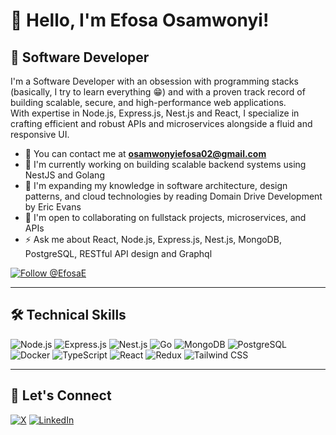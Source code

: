 # 👋 Hello, I'm Efosa Osamwonyi!

## 🚀 Software Developer

I'm a Software Developer with an obsession with programming stacks (basically, I try to learn everything 😁) and with a proven track record of building scalable, secure, and high-performance web applications.  
With expertise in Node.js, Express.js, Nest.js and React, I specialize in crafting efficient and robust APIs and microservices alongside a fluid and responsive UI.


- 📧 You can contact me at **osamwonyiefosa02@gmail.com**
- 🚀 I'm currently working on building scalable backend systems using NestJS and Golang
- 🧠 I'm expanding my knowledge in software architecture, design patterns, and cloud technologies by reading Domain Drive Development by Eric Evans
- 🤝 I'm open to collaborating on fullstack projects, microservices, and APIs
- ⚡ Ask me about React, Node.js, Express.js, Nest.js, MongoDB, PostgreSQL, RESTful API design and Graphql

[![Follow @EfosaE](https://img.shields.io/github/followers/EfosaE?label=Follow&style=social)](https://github.com/EfosaE)

---

## 🛠 Technical Skills

![Node.js](https://img.shields.io/badge/Node.js-339933?style=for-the-badge&logo=nodedotjs&logoColor=white)
![Express.js](https://img.shields.io/badge/Express.js-000000?style=for-the-badge&logo=express&logoColor=white)
![Nest.js](https://img.shields.io/badge/Nest.js-E0234E?style=for-the-badge&logo=nestjs&logoColor=white)
![Go](https://img.shields.io/badge/Go-00ADD8?style=for-the-badge&logo=go&logoColor=white)
![MongoDB](https://img.shields.io/badge/MongoDB-47A248?style=for-the-badge&logo=mongodb&logoColor=white)
![PostgreSQL](https://img.shields.io/badge/PostgreSQL-336791?style=for-the-badge&logo=postgresql&logoColor=white)
![Docker](https://img.shields.io/badge/Docker-2496ED?style=for-the-badge&logo=docker&logoColor=white)
![TypeScript](https://img.shields.io/badge/TypeScript-007ACC?style=for-the-badge&logo=typescript&logoColor=white)
![React](https://img.shields.io/badge/React-61DAFB?style=for-the-badge&logo=react&logoColor=white)
![Redux](https://img.shields.io/badge/Redux-764ABC?style=for-the-badge&logo=redux&logoColor=white)
![Tailwind CSS](https://img.shields.io/badge/Tailwind%20CSS-06B6D4?style=for-the-badge&logo=tailwindcss&logoColor=white)

---

## 🔗 Let's Connect

[![X](https://img.shields.io/badge/X-000000?style=for-the-badge&logo=x&logoColor=white)](https://x.com/Efosa_E_O)
[![LinkedIn](https://img.shields.io/badge/LinkedIn-0077B5?style=for-the-badge&logo=linkedin&logoColor=white)](https://www.linkedin.com/in/efosa-osamwonyi)
